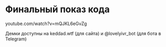 # Финальный показ кода
youtube.com/watch?v=mQJKL6eGvZg


Демки доступны на keddad.wtf (для сайта) и @lovelyivr_bot (для бота в Telegram)